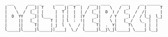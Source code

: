 

     ___      ___  _      ____  __ __    ___  ____     ___     __ ______ 
    |   \    /  _]| T    l    j|  T  |  /  _]|    \   /  _]   /  ]      T
    |    \  /  [_ | |     |  T |  |  | /  [_ |  D  ) /  [_   /  /|      |
    |  D  YY    _]| l___  |  | |  |  |Y    _]|    / Y    _] /  / l_j  l_j
    |     ||   [_ |     T |  | l  :  !|   [_ |    \ |   [_ /   \_  |  |  
    |     ||     T|     | j  l  \   / |     T|  .  Y|     T\     | |  |  
    l_____jl_____jl_____j|____j  \_/  l_____jl__j\_jl_____j \____j l__j  
